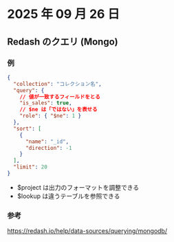 # 2025 年 09 月 26 日

## Redash のクエリ (Mongo)

### 例

```json
{
  "collection": "コレクション名",
  "query": {
    // 値が一致するフィールドをとる
    "is_sales": true,
    // $ne は「ではない」を表せる
    "role": { "$ne": 1 }
  },
  "sort": [
    {
      "name": "_id",
      "direction": -1
    }
  ],
  "limit": 20
}
```

- $project は出力のフォーマットを調整できる
- $lookup は違うテーブルを参照できる

### 参考

https://redash.io/help/data-sources/querying/mongodb/
